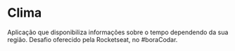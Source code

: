 # Clima

Aplicação que disponibiliza informações sobre o tempo dependendo da sua região. Desafio oferecido pela Rocketseat, no #boraCodar.
